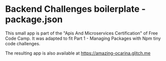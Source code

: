 # Backend Challenges boilerplate - package.json

This small app is part of the "Apis And Microservices Certification" of Free Code Camp. 
It was adapted to fit Part 1 - Managing Packages with Npm tiny code challenges.

The resulting app is also available at https://amazing-ocarina.glitch.me
